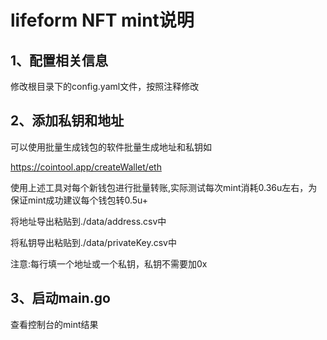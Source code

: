 # lifeform NFT mint说明
## 1、配置相关信息
修改根目录下的config.yaml文件，按照注释修改
## 2、添加私钥和地址
可以使用批量生成钱包的软件批量生成地址和私钥如

https://cointool.app/createWallet/eth

使用上述工具对每个新钱包进行批量转账,实际测试每次mint消耗0.36u左右，为保证mint成功建议每个钱包转0.5u+

将地址导出粘贴到./data/address.csv中

将私钥导出粘贴到./data/privateKey.csv中

注意:每行填一个地址或一个私钥，私钥不需要加0x


## 3、启动main.go
查看控制台的mint结果

